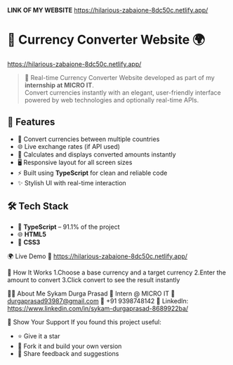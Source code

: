 **LINK OF MY WEBSITE**
https://hilarious-zabaione-8dc50c.netlify.app/

# 💱 Currency Converter Website 🌍
https://hilarious-zabaione-8dc50c.netlify.app/

> 🔄 Real-time Currency Converter Website developed as part of my **internship at MICRO IT**.  
> Convert currencies instantly with an elegant, user-friendly interface powered by web technologies and optionally real-time APIs.

## 🌟 Features

- 🔁 Convert currencies between multiple countries
- 🌐 Live exchange rates (if API used)
- 🧮 Calculates and displays converted amounts instantly
- 🖥️ Responsive layout for all screen sizes
- ⚡ Built using **TypeScript** for clean and reliable code
- ✨ Stylish UI with real-time interaction

## 🛠️ Tech Stack

- 📘  **TypeScript** – 91.1% of the project
- 🌐 **HTML5**
- 🎨 **CSS3**

🌍 Live Demo
🔗 https://hilarious-zabaione-8dc50c.netlify.app/

📌 How It Works
1.Choose a base currency and a target currency
2.Enter the amount to convert
3.Click convert to see the result instantly

👩‍💻 About Me
Sykam Durga Prasad
📍 Intern @ MICRO IT
📧 durgaprasad93987@gmail.com
📱 +91 9398748142
🔗 LinkedIn: https://www.linkedin.com/in/sykam-durgaprasad-8689922ba/

🙌 Show Your Support
If you found this project useful:
* ⭐ Give it a star
* 🍴 Fork it and build your own version
* 📝 Share feedback and suggestions




